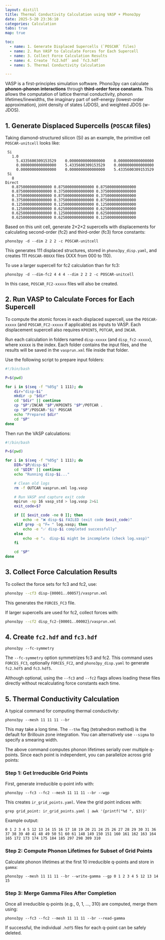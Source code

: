 ```yaml
---
layout: distill
title: Thermal Conductivity Calculation using VASP + Phono3py
date: 2025-5-20 23:36:10
categories: Calculation
tabs: true
map: true

toc:
  - name: 1. Generate Displaced Supercells (`POSCAR` files)
  - name: 2. Run VASP to Calculate Forces for Each Supercell
  - name: 3. Collect Force Calculation Results
  - name: 4. Create `fc2.hdf` and `fc3.hdf`
  - name: 5. Thermal Conductivity Calculation

---
```


VASP is a first-principles simulation software.
Phono3py can calculate **phonon-phonon interactions** through **third-order force constants**. This allows the computation of lattice thermal conductivity, phonon lifetimes/linewidths, the imaginary part of self-energy (lowest-order approximation), joint density of states (JDOS), and weighted JDOS (w-JDOS).

## 1. Generate Displaced Supercells (`POSCAR` files)

Taking diamond-structured silicon (Si) as an example, the primitive cell `POSCAR-unitcell` looks like:

```
 Si
   1.0
     5.4335600309153529    0.0000000000000000    0.0000000000000000
     0.0000000000000000    5.4335600309153529    0.0000000000000000
     0.0000000000000000    0.0000000000000000    5.4335600309153529
 Si
   8
Direct
   0.8750000000000000 0.8750000000000000 0.8750000000000000
   0.8750000000000000 0.3750000000000000 0.3750000000000000
   0.3750000000000000 0.8750000000000000 0.3750000000000000
   0.3750000000000000 0.3750000000000000 0.8750000000000000
   0.1250000000000000 0.1250000000000000 0.1250000000000000
   0.1250000000000000 0.6250000000000000 0.6250000000000000
   0.6250000000000000 0.1250000000000000 0.6250000000000000
   0.6250000000000000 0.6250000000000000 0.1250000000000000
```

Based on this unit cell, generate 2×2×2 supercells with displacements for calculating second-order (fc2) and third-order (fc3) force constants:

```
phono3py -d --dim 2 2 2 -c POSCAR-unitcell
```

This generates 111 displaced structures, stored in `phono3py_disp.yaml`, and creates 111 `POSCAR-00XXX` files (XXX from 000 to 110).

To use a larger supercell for fc2 calculation than for fc3:

```
phono3py -d --dim-fc2 4 4 4 --dim 2 2 2 -c POSCAR-unitcell
```

In this case, `POSCAR_FC2-xxxxx` files will also be created.

## 2. Run VASP to Calculate Forces for Each Supercell

To compute the atomic forces in each displaced supercell, use the `POSCAR-xxxxx` (and `POSCAR_FC2-xxxxx` if applicable) as inputs to VASP. Each displacement supercell also requires `KPOINTS`, `POTCAR`, and `INCAR`.

Run each calculation in folders named `disp-xxxxx` (and `disp_fc2-xxxxx`), where xxxxx is the index. Each folder contains the input files, and the results will be saved in the `vasprun.xml` file inside that folder.

Use the following script to prepare input folders:

```bash
#!/bin/bash

P=$(pwd)

for i in $(seq -f "%05g" 1 111); do
	dir="disp-$i"
	mkdir -p "$dir"
	cd "$dir" || continue
	cp "$P"/INCAR "$P"/KPOINTS "$P"/POTCAR .
	cp "$P"/POSCAR-"$i" POSCAR
	echo "Prepared $dir"
	cd "$P"
done
```

Then run the VASP calculations:

```bash
#!/bin/bash

P=$(pwd)

for i in $(seq -f "%05g" 1 111); do
    DIR="$P/disp-$i"
    cd "$DIR" || continue
    echo "Running disp-$i..."

    # Clean old logs
    rm -f OUTCAR vasprun.xml log.vasp

    # Run VASP and capture exit code
    mpirun -np 16 vasp_std > log.vasp 2>&1
    exit_code=$?

    if [[ $exit_code -ne 0 ]]; then
        echo -e "❌ disp-$i FAILED (exit code $exit_code)"
    elif grep -q "F= " log.vasp; then
        echo -e "✅ disp-$i completed successfully"
    else
        echo -e "⚠️  disp-$i might be incomplete (check log.vasp)"
    fi

    cd "$P"
done
```

## 3. Collect Force Calculation Results

To collect the force sets for fc3 and fc2, use:

```bash
phono3py --cf3 disp-{00001..00057}/vasprun.xml
```

This generates the `FORCES_FC3` file.

If larger supercells are used for fc2, collect forces with:

```bash
phono3py --cf2 disp_fc2-{00001..00002}/vasprun.xml
```

## 4. Create `fc2.hdf` and `fc3.hdf`

```
phono3py --fc-symmetry
```

The `--fc-symmetry` option symmetrizes fc3 and fc2. This command uses `FORCES_FC3`, optionally `FORCES_FC2`, and `phono3py_disp.yaml` to generate `fc2.hdf5` and `fc3.hdf5`.

Although optional, using the `--fc3` and `--fc2` flags allows loading these files directly without recalculating force constants each time.

## 5. Thermal Conductivity Calculation

A typical command for computing thermal conductivity:

```
phono3py --mesh 11 11 11 --br
```

This may take a long time. The `--thm` flag (tetrahedron method) is the default for Brillouin zone integration. You can alternatively use `--sigma` to specify a smearing width.

The above command computes phonon lifetimes serially over multiple q-points. Since each point is independent, you can parallelize across grid points:

### Step 1: Get Irreducible Grid Points

First, generate irreducible q-point info with:

```
phono3py --fc3 --fc2 --mesh 11 11 11 --br --wgp
```

This creates `ir_grid_points.yaml`. View the grid point indices with:

```
grep grid_point: ir_grid_points.yaml | awk '{printf("%d ", $3)}'
```

Example output:

```
0 1 2 3 4 5 12 13 14 15 16 17 18 19 20 21 24 25 26 27 28 29 30 31 36 37 38 39 40 41 48 49 50 51 60 61 148 149 150 151 160 161 162 163 164 165 172 173 174 175 184 185 297 298 309 310
```

### Step 2: Compute Phonon Lifetimes for Subset of Grid Points

Calculate phonon lifetimes at the first 10 irreducible q-points and store in `gamma`:

```
phono3py --mesh 11 11 11 --br --write-gamma --gp 0 1 2 3 4 5 12 13 14 15
```

### Step 3: Merge Gamma Files After Completion

Once all irreducible q-points (e.g., 0, 1, ..., 310) are computed, merge them using:

```
phono3py --fc3 --fc2 --mesh 11 11 11 --br --read-gamma
```

If successful, the individual `.hdf5` files for each q-point can be safely deleted.
